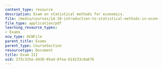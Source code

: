 ```yaml
---
content_type: resource
description: Exam on statistical methods for economics.
file: /media/courses/14-30-introduction-to-statistical-methods-in-economics-spring-2009/275c335ed43005ad0fea614233c0a676_MIT14_30s09_exam03_09.pdf
file_type: application/pdf
learning_resource_types:
- Exams
ocw_type: OCWFile
parent_title: Exams
parent_type: CourseSection
resourcetype: Document
title: Exam III
uid: 275c335e-d430-05ad-0fea-614233c0a676
---
```

